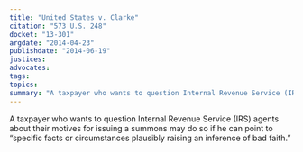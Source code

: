 ```yaml
---
title: "United States v. Clarke"
citation: "573 U.S. 248"
docket: "13-301"
argdate: "2014-04-23"
publishdate: "2014-06-19"
justices:
advocates:
tags:
topics:
summary: "A taxpayer who wants to question Internal Revenue Service (IRS) agents about their motives for issuing a summons may do so if he can point to “specific facts or circumstances plausibly raising an inference of bad faith.”"
---
```

A taxpayer who wants to question Internal Revenue Service (IRS) agents about their motives for issuing a summons may do so if he can point to “specific facts or circumstances plausibly raising an inference of bad faith.”

